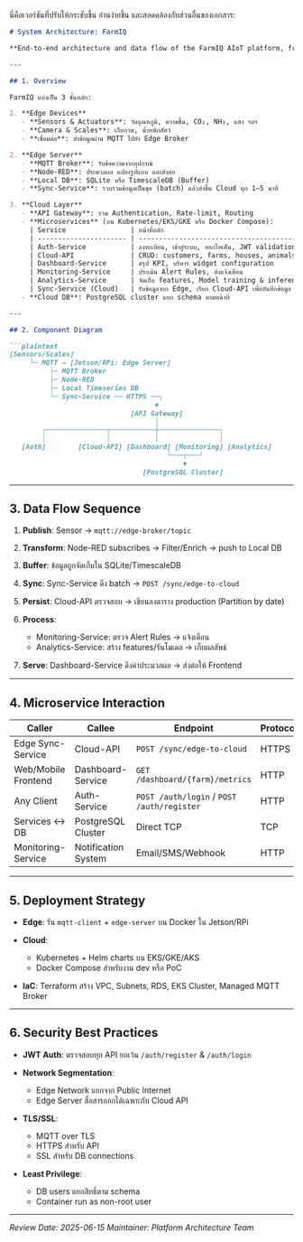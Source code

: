 นี่คือเวอร์ชันที่ปรับให้กระชับขึ้น อ่านง่ายขึ้น และสอดคล้องกับส่วนอื่นของเอกสาร:

````markdown
# System Architecture: FarmIQ

**End-to-end architecture and data flow of the FarmIQ AIoT platform, from sensor edge to cloud microservices.**

---

## 1. Overview

FarmIQ แบ่งเป็น 3 ชั้นหลัก:

1. **Edge Devices**  
   - **Sensors & Actuators**: วัดอุณหภูมิ, ความชื้น, CO₂, NH₃, แสง ฯลฯ  
   - **Camera & Scales**: เก็บภาพ, น้ำหนักสัตว์  
   - **เชื่อมต่อ**: ส่งข้อมูลผ่าน MQTT ไปยัง Edge Broker  

2. **Edge Server**  
   - **MQTT Broker**: รับข้อความจากอุปกรณ์  
   - **Node-RED**: ประมวลผล แปลงรูปแบบ และส่งต่อ  
   - **Local DB**: SQLite หรือ TimescaleDB (Buffer)  
   - **Sync-Service**: รวบรวมข้อมูลเป็นชุด (batch) แล้วส่งขึ้น Cloud ทุก 1–5 นาที  

3. **Cloud Layer**  
   - **API Gateway**: รวม Authentication, Rate-limit, Routing  
   - **Microservices** (บน Kubernetes/EKS/GKE หรือ Docker Compose):
     | Service                | หน้าที่หลัก                                           | Schema            |
     | ---------------------- | ----------------------------------------------------- | ----------------- |
     | Auth-Service           | ลงทะเบียน, เข้าสู่ระบบ, ออกโทเค็น, JWT validation   | `auth`            |
     | Cloud-API              | CRUD: customers, farms, houses, animals, devices      | `smart_farming`   |
     | Dashboard-Service      | สรุป KPI, บริหาร widget configuration                 | `dashboard`       |
     | Monitoring-Service     | ประเมิน Alert Rules, ส่งแจ้งเตือน                    | `monitoring`      |
     | Analytics-Service      | จัดเก็บ features, Model training & inference          | `analytics`       |
     | Sync-Service (Cloud)   | รับข้อมูลจาก Edge, เรียก Cloud-API เพื่อบันทึกข้อมูล | (ใช้ Cloud-API DB)|
   - **Cloud DB**: PostgreSQL cluster แยก schema ตามหน้าที่  

---

## 2. Component Diagram

```plaintext
[Sensors/Scales] 
     └─ MQTT → [Jetson/RPi: Edge Server]
          ├─ MQTT Broker
          ├─ Node-RED
          ├─ Local Timeseries DB
          └─ Sync-Service ── HTTPS ──┐
                                    ▼
                              [API Gateway]
                                    │
        ┌───────────────┬───────────┼───────────────┐
        │               │           │               │
   [Auth]        [Cloud-API] [Dashboard] [Monitoring] [Analytics]
                                       └───┬───┘
                                           ▼
                                 [PostgreSQL Cluster]
````

---

## 3. Data Flow Sequence

1. **Publish**: Sensor → `mqtt://edge-broker/topic`
2. **Transform**: Node-RED subscribes → Filter/Enrich → push to Local DB
3. **Buffer**: ข้อมูลถูกจัดเก็บใน SQLite/TimescaleDB
4. **Sync**: Sync-Service ดึง batch → `POST /sync/edge-to-cloud`
5. **Persist**: Cloud-API ตรวจสอบ → เขียนลงตาราง production (Partition by date)
6. **Process**:

   * Monitoring-Service: ตรวจ Alert Rules → แจ้งเตือน
   * Analytics-Service: สร้าง features/รันโมเดล → เก็บผลลัพธ์
7. **Serve**: Dashboard-Service ดึงค่าประมวลผล → ส่งต่อให้ Frontend

---

## 4. Microservice Interaction

| Caller              | Callee              | Endpoint                                   | Protocol |
| ------------------- | ------------------- | ------------------------------------------ | -------- |
| Edge Sync-Service   | Cloud-API           | `POST /sync/edge-to-cloud`                 | HTTPS    |
| Web/Mobile Frontend | Dashboard-Service   | `GET /dashboard/{farm}/metrics`            | HTTP     |
| Any Client          | Auth-Service        | `POST /auth/login` / `POST /auth/register` | HTTP     |
| Services ↔ DB       | PostgreSQL Cluster  | Direct TCP                                 | TCP      |
| Monitoring-Service  | Notification System | Email/SMS/Webhook                          | HTTP     |

---

## 5. Deployment Strategy

* **Edge**: รัน `mqtt-client` + `edge-server` บน Docker ใน Jetson/RPi
* **Cloud**:

  * Kubernetes + Helm charts บน EKS/GKE/AKS
  * Docker Compose สำหรับงาน dev หรือ PoC
* **IaC**: Terraform สร้าง VPC, Subnets, RDS, EKS Cluster, Managed MQTT Broker

---

## 6. Security Best Practices

* **JWT Auth**: ตรวจสอบทุก API ยกเว้น `/auth/register` & `/auth/login`
* **Network Segmentation**:

  * Edge Network แยกจาก Public Internet
  * Edge Server สื่อสารออกได้เฉพาะกับ Cloud API
* **TLS/SSL**:

  * MQTT over TLS
  * HTTPS สำหรับ API
  * SSL สำหรับ DB connections
* **Least Privilege**:

  * DB users แยกสิทธิ์ตาม schema
  * Container run as non-root user

---

*Review Date: 2025-06-15*
*Maintainer: Platform Architecture Team*

```
```
